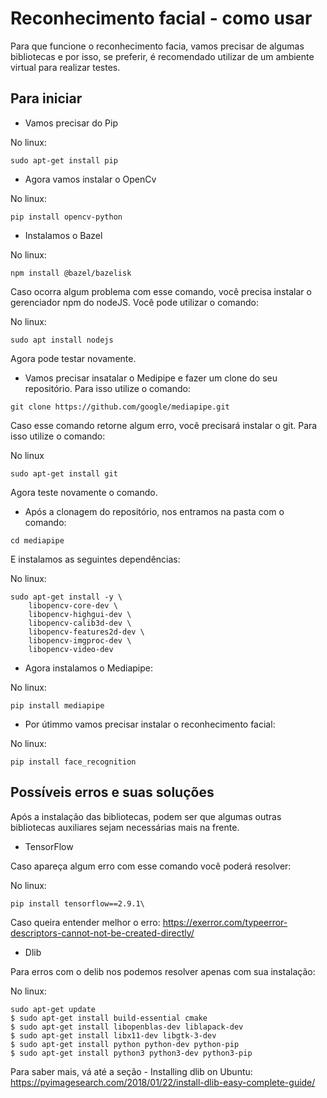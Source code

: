 # Reconhecimento facial - como usar

Para que funcione o reconhecimento facia, vamos precisar de algumas bibliotecas e por isso, se preferir, é recomendado utilizar de um ambiente virtual para realizar testes.

## Para iniciar
- Vamos precisar do Pip


No linux: 
```
sudo apt-get install pip
```

- Agora vamos instalar o OpenCv


No linux: 
```
pip install opencv-python
```

- Instalamos o Bazel 


No linux:
```
npm install @bazel/bazelisk

```
Caso ocorra algum problema com esse comando, você precisa instalar o gerenciador npm do nodeJS. Você pode utilizar o comando:


No linux:
```
sudo apt install nodejs
```
Agora pode testar novamente.

- Vamos precisar insatalar o Medipipe e fazer um clone do seu repositório. Para isso utilize o comando: 
```
git clone https://github.com/google/mediapipe.git
```
Caso esse comando retorne algum erro, você precisará instalar o git. Para isso utilize o comando: 


No linux
```
sudo apt-get install git
```
Agora teste novamente o comando.

- Após a clonagem do repositório, nos entramos na pasta com o comando: 
```
cd mediapipe
```
E instalamos as seguintes dependências: 


No linux: 
```
sudo apt-get install -y \
    libopencv-core-dev \
    libopencv-highgui-dev \
    libopencv-calib3d-dev \
    libopencv-features2d-dev \
    libopencv-imgproc-dev \
    libopencv-video-dev
```

- Agora instalamos o Mediapipe:


No linux:
```
pip install mediapipe
```

- Por útimmo vamos precisar instalar o reconhecimento facial:


No linux:
```
pip install face_recognition
```


## Possíveis erros e suas soluções

Após a instalação das bibliotecas, podem ser que algumas outras bibliotecas auxiliares sejam necessárias mais na frente.

- TensorFlow


Caso apareça algum erro com esse comando você poderá resolver:


No linux:
```
pip install tensorflow==2.9.1\
```
Caso queira entender melhor o erro: 
https://exerror.com/typeerror-descriptors-cannot-not-be-created-directly/

- Dlib


Para erros com o delib nos podemos resolver apenas com sua instalação:


No linux:
```
sudo apt-get update
$ sudo apt-get install build-essential cmake
$ sudo apt-get install libopenblas-dev liblapack-dev 
$ sudo apt-get install libx11-dev libgtk-3-dev
$ sudo apt-get install python python-dev python-pip
$ sudo apt-get install python3 python3-dev python3-pip
```
Para saber mais, vá até a seção - Installing dlib on Ubuntu: 
https://pyimagesearch.com/2018/01/22/install-dlib-easy-complete-guide/
